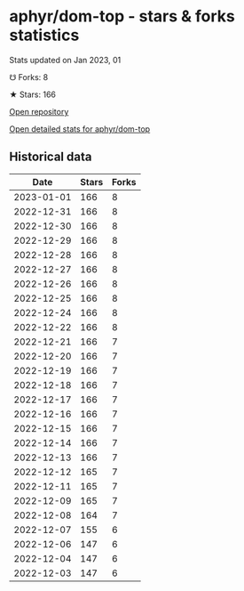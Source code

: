 # aphyr/dom-top - stars & forks statistics

Stats updated on Jan 2023, 01

☋ Forks: 8

★ Stars: 166

[Open repository](https://github.com/aphyr/dom-top)

[Open detailed stats for aphyr/dom-top](https://reviewgithub.com/rep/aphyr/dom-top)

## Historical data
| Date | Stars | Forks |
|------|-------|-------|
| 2023-01-01 | 166 | 8 | 
| 2022-12-31 | 166 | 8 | 
| 2022-12-30 | 166 | 8 | 
| 2022-12-29 | 166 | 8 | 
| 2022-12-28 | 166 | 8 | 
| 2022-12-27 | 166 | 8 | 
| 2022-12-26 | 166 | 8 | 
| 2022-12-25 | 166 | 8 | 
| 2022-12-24 | 166 | 8 | 
| 2022-12-22 | 166 | 8 | 
| 2022-12-21 | 166 | 7 | 
| 2022-12-20 | 166 | 7 | 
| 2022-12-19 | 166 | 7 | 
| 2022-12-18 | 166 | 7 | 
| 2022-12-17 | 166 | 7 | 
| 2022-12-16 | 166 | 7 | 
| 2022-12-15 | 166 | 7 | 
| 2022-12-14 | 166 | 7 | 
| 2022-12-13 | 166 | 7 | 
| 2022-12-12 | 165 | 7 | 
| 2022-12-11 | 165 | 7 | 
| 2022-12-09 | 165 | 7 | 
| 2022-12-08 | 164 | 7 | 
| 2022-12-07 | 155 | 6 | 
| 2022-12-06 | 147 | 6 | 
| 2022-12-04 | 147 | 6 | 
| 2022-12-03 | 147 | 6 | 

